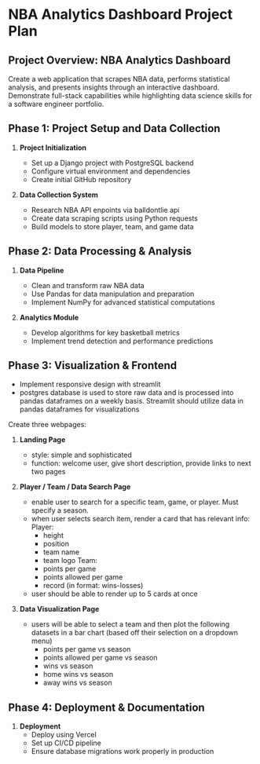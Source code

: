 # NBA Analytics Dashboard Project Plan

## Project Overview: NBA Analytics Dashboard

Create a web application that scrapes NBA data, performs statistical analysis, and presents insights through an interactive dashboard. Demonstrate full-stack capabilities while highlighting data science skills for a software engineer portfolio.

## Phase 1: Project Setup and Data Collection

1. **Project Initialization**
   - Set up a Django project with PostgreSQL backend
   - Configure virtual environment and dependencies
   - Create initial GitHub repository

2. **Data Collection System**
   - Research NBA API enpoints via balldontlie api
   - Create data scraping scripts using Python requests
   - Build models to store player, team, and game data

## Phase 2: Data Processing & Analysis

1. **Data Pipeline**
   - Clean and transform raw NBA data
   - Use Pandas for data manipulation and preparation
   - Implement NumPy for advanced statistical computations

2. **Analytics Module**
   - Develop algorithms for key basketball metrics
   - Implement trend detection and performance predictions

## Phase 3: Visualization & Frontend

   - Implement responsive design with streamlit
   - postgres database is used to store raw data and is processed into pandas dataframes on a weekly basis. Streamlit should utilize data in pandas dataframes for visualizations
   
Create three webpages:
1. **Landing Page**
   - style: simple and sophisticated
   - function: welcome user, give short description, provide links to next two pages

2. **Player / Team / Data Search Page**
   - enable user to search for a specific team, game, or player. Must specify a season.
   - when user selects search item, render a card that has relevant info:
      Player:
      - height
      - position
      - team name
      - team logo
      Team:
      - points per game
      - points allowed per game
      - record (in format: wins-losses)
   - user should be able to render up to 5 cards at once

2. **Data Visualization Page**
   - users will be able to select a team and then plot the following datasets in a bar chart (based off their selection on a dropdown menu)
      - points per game vs season
      - points allowed per game vs season
      - wins vs season
      - home wins vs season
      - away wins vs season


## Phase 4: Deployment & Documentation

1. **Deployment**
   - Deploy using Vercel
   - Set up CI/CD pipeline
   - Ensure database migrations work properly in production